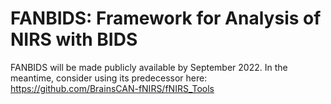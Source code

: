 # FANBIDS: Framework for Analysis of NIRS with BIDS

FANBIDS will be made publicly available by September 2022. In the meantime, consider using its predecessor here: https://github.com/BrainsCAN-fNIRS/fNIRS_Tools
